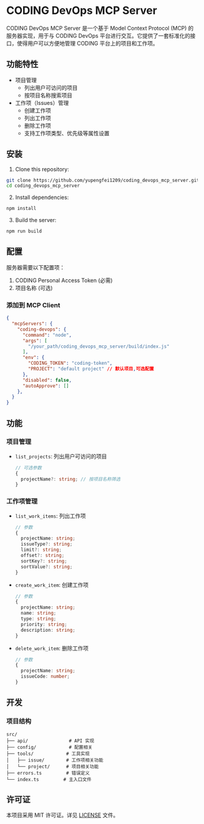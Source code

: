 # CODING DevOps MCP Server

CODING DevOps MCP Server 是一个基于 Model Context Protocol (MCP) 的服务器实现，用于与 CODING DevOps 平台进行交互。它提供了一套标准化的接口，使得用户可以方便地管理 CODING 平台上的项目和工作项。

## 功能特性

- 项目管理
  - 列出用户可访问的项目
  - 按项目名称搜索项目
- 工作项（Issues）管理
  - 创建工作项
  - 列出工作项
  - 删除工作项
  - 支持工作项类型、优先级等属性设置

## 安装

1. Clone this repository:
```bash
git clone https://github.com/yupengfei1209/coding_devops_mcp_server.git
cd coding_devops_mcp_server
```

2. Install dependencies:
```bash
npm install
```

3. Build the server:
```bash
npm run build
```

## 配置

服务器需要以下配置项：

1. CODING Personal Access Token (必需)
2. 项目名称 (可选)


### 添加到 MCP Client

```json
{
  "mcpServers": {
    "coding-devops": {
      "command": "node",
      "args": [
        "/your_path/coding_devops_mcp_server/build/index.js"
      ],
      "env": {
        "CODING_TOKEN": "coding-token",
        "PROJECT": "default project" // 默认项目,可选配置
      },
      "disabled": false,
      "autoApprove": []
    },
  }
}
```



## 功能

### 项目管理

- `list_projects`: 列出用户可访问的项目
  ```typescript
  // 可选参数
  {
    projectName?: string; // 按项目名称筛选
  }
  ```

### 工作项管理

- `list_work_items`: 列出工作项
  ```typescript
  // 参数
  {
    projectName: string;
    issueType?: string;
    limit?: string;
    offset?: string;
    sortKey?: string;
    sortValue?: string;
  }
  ```

- `create_work_item`: 创建工作项
  ```typescript
  // 参数
  {
    projectName: string;
    name: string;
    type: string;
    priority: string;
    description: string;
  }
  ```

- `delete_work_item`: 删除工作项
  ```typescript
  // 参数
  {
    projectName: string;
    issueCode: number;
  }
  ```

## 开发

### 项目结构

```
src/
├── api/               # API 实现
├── config/            # 配置相关
├── tools/            # 工具实现
│   ├── issue/        # 工作项相关功能
│   └── project/      # 项目相关功能
├── errors.ts         # 错误定义
└── index.ts         # 主入口文件
```

## 许可证

本项目采用 MIT 许可证。详见 [LICENSE](LICENSE) 文件。
